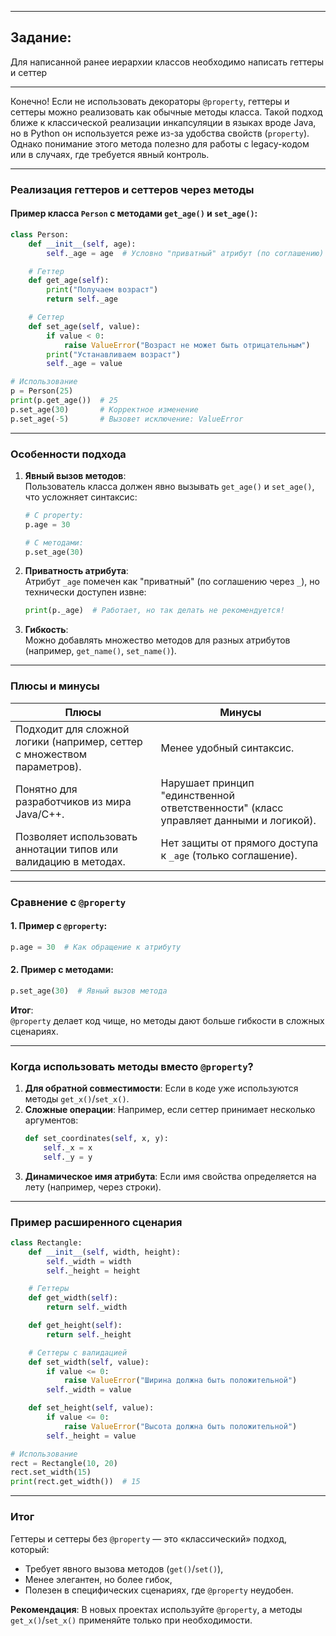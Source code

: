 
---
## Задание: 
Для написанной ранее иерархии классов необходимо написать геттеры и сеттер

---

Конечно! Если не использовать декораторы `@property`, геттеры и сеттеры можно реализовать как обычные методы класса. Такой подход ближе к классической реализации инкапсуляции в языках вроде Java, но в Python он используется реже из-за удобства свойств (`property`). Однако понимание этого метода полезно для работы с legacy-кодом или в случаях, где требуется явный контроль.

---

### Реализация геттеров и сеттеров через методы

#### Пример класса `Person` с методами `get_age()` и `set_age()`:
```python
class Person:
    def __init__(self, age):
        self._age = age  # Условно "приватный" атрибут (по соглашению)

    # Геттер
    def get_age(self):
        print("Получаем возраст")
        return self._age

    # Сеттер
    def set_age(self, value):
        if value < 0:
            raise ValueError("Возраст не может быть отрицательным")
        print("Устанавливаем возраст")
        self._age = value

# Использование
p = Person(25)
print(p.get_age())  # 25
p.set_age(30)       # Корректное изменение
p.set_age(-5)       # Вызовет исключение: ValueError
```

---

### Особенности подхода
1. **Явный вызов методов**:  
   Пользователь класса должен явно вызывать `get_age()` и `set_age()`, что усложняет синтаксис:
   ```python
   # С property:
   p.age = 30

   # С методами:
   p.set_age(30)
   ```

2. **Приватность атрибута**:  
   Атрибут `_age` помечен как "приватный" (по соглашению через `_`), но технически доступен извне:
   ```python
   print(p._age)  # Работает, но так делать не рекомендуется!
   ```

3. **Гибкость**:  
   Можно добавлять множество методов для разных атрибутов (например, `get_name()`, `set_name()`).

---

### Плюсы и минусы

| **Плюсы**                          | **Минусы**                          |
|------------------------------------|-------------------------------------|
| Подходит для сложной логики (например, сеттер с множеством параметров). | Менее удобный синтаксис. |
| Понятно для разработчиков из мира Java/C++. | Нарушает принцип "единственной ответственности" (класс управляет данными и логикой). |
| Позволяет использовать аннотации типов или валидацию в методах. | Нет защиты от прямого доступа к `_age` (только соглашение). |

---

### Сравнение с `@property`

#### 1. Пример с `@property`:
```python
p.age = 30  # Как обращение к атрибуту
```

#### 2. Пример с методами:
```python
p.set_age(30)  # Явный вызов метода
```

**Итог**:  
`@property` делает код чище, но методы дают больше гибкости в сложных сценариях.

---

### Когда использовать методы вместо `@property`?
1. **Для обратной совместимости**: Если в коде уже используются методы `get_x()`/`set_x()`.
2. **Сложные операции**: Например, если сеттер принимает несколько аргументов:
   ```python
   def set_coordinates(self, x, y):
       self._x = x
       self._y = y
   ```
3. **Динамическое имя атрибута**: Если имя свойства определяется на лету (например, через строки).

---

### Пример расширенного сценария
```python
class Rectangle:
    def __init__(self, width, height):
        self._width = width
        self._height = height

    # Геттеры
    def get_width(self):
        return self._width

    def get_height(self):
        return self._height

    # Сеттеры с валидацией
    def set_width(self, value):
        if value <= 0:
            raise ValueError("Ширина должна быть положительной")
        self._width = value

    def set_height(self, value):
        if value <= 0:
            raise ValueError("Высота должна быть положительной")
        self._height = value

# Использование
rect = Rectangle(10, 20)
rect.set_width(15)
print(rect.get_width())  # 15
```

---

### Итог
Геттеры и сеттеры без `@property` — это «классический» подход, который:
- Требует явного вызова методов (`get()`/`set()`),
- Менее элегантен, но более гибок,
- Полезен в специфических сценариях, где `@property` неудобен.

**Рекомендация**: В новых проектах используйте `@property`, а методы `get_x()`/`set_x()` применяйте только при необходимости.
